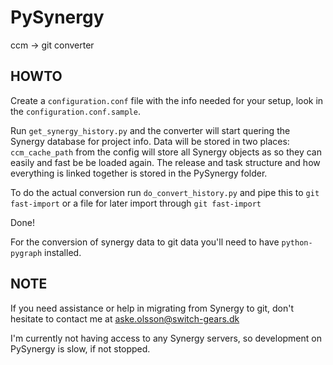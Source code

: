 PySynergy
=========

ccm -> git converter


HOWTO
-----

Create a `configuration.conf` file with the info needed for your setup, 
look in the `configuration.conf.sample`.


Run `get_synergy_history.py` and the converter will start quering the 
Synergy database for project info. Data will be stored in two places:
`ccm_cache_path` from the config will store all Synergy objects as so 
they can easily and fast be be loaded again. The release and task structure
and how everything is linked together is stored in the PySynergy folder.

To do the actual conversion run `do_convert_history.py` and pipe this to 
`git fast-import` or a file for later import through `git fast-import`

Done!

For the conversion of synergy data to git data you'll need to have `python-pygraph` 
installed.

NOTE
----
If you need assistance or help in migrating from Synergy to git, don't hesitate 
to contact me at aske.olsson@switch-gears.dk

I'm currently not having access to any Synergy servers, so development on 
PySynergy is slow, if not stopped.


